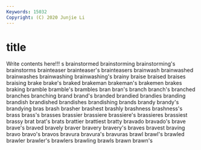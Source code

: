 ```yaml
---
Keywords: 15032
Copyright: (C) 2020 Junjie Li
---
```


# title

Write contents here!!!
s 
brainstormed 
brainstorming 
brainstorming's 
brainstorms 
brainteaser
brainteaser's 
brainteasers 
brainwash 
brainwashed 
brainwashes 
brainwashing 
brainwashing's 
brainy 
braise 
braised
braises 
braising 
brake 
brake's 
braked 
brakeman 
brakeman's 
brakemen 
brakes 
braking
bramble 
bramble's 
brambles 
bran 
bran's 
branch 
branch's 
branched 
branches 
branching
brand 
brand's 
branded 
brandied 
brandies 
branding 
brandish 
brandished 
brandishes 
brandishing
brands 
brandy 
brandy's 
brandying 
bras 
brash 
brasher 
brashest 
brashly 
brashness
brashness's 
brass 
brass's 
brasses 
brassier 
brassiere 
brassiere's 
brassieres 
brassiest 
brassy
brat 
brat's 
brats 
brattier 
brattiest 
bratty 
bravado 
bravado's 
brave 
brave's
braved 
bravely 
braver 
bravery 
bravery's 
braves 
bravest 
braving 
bravo 
bravo's
bravos 
bravura 
bravura's 
bravuras 
brawl 
brawl's 
brawled 
brawler 
brawler's 
brawlers
brawling 
brawls 
brawn 
brawn's 

